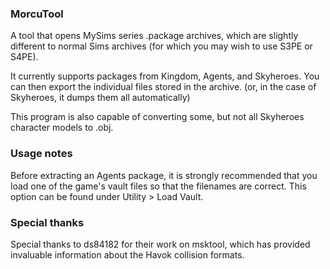 ### MorcuTool

A tool that opens MySims series .package archives, which are slightly different to normal Sims archives (for which you may wish to use S3PE or S4PE). 

It currently supports packages from Kingdom, Agents, and Skyheroes.
You can then export the individual files stored in the archive. (or, in the case of Skyheroes, it dumps them all automatically)

This program is also capable of converting some, but not all Skyheroes character models to .obj.

### Usage notes

Before extracting an Agents package, it is strongly recommended that you load one of the game's vault files 
so that the filenames are correct. This option can be found under Utility > Load Vault.

### Special thanks
Special thanks to ds84182 for their work on msktool, which has provided invaluable information about the Havok collision formats.
